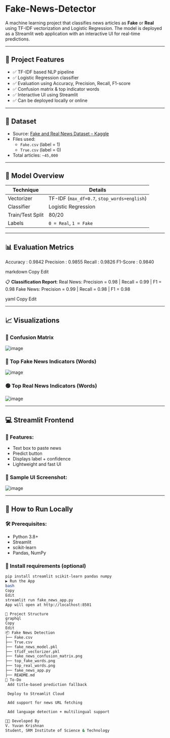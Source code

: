 # Fake-News-Detector

A machine learning project that classifies news articles as **Fake** or **Real** using TF-IDF vectorization and Logistic Regression. The model is deployed as a Streamlit web application with an interactive UI for real-time predictions.

---

## 📌 Project Features

- ✅ TF-IDF based NLP pipeline
- ✅ Logistic Regression classifier
- ✅ Evaluation using Accuracy, Precision, Recall, F1-score
- ✅ Confusion matrix & top indicator words
- ✅ Interactive UI using Streamlit
- ✅ Can be deployed locally or online

---

## 📂 Dataset

- Source: [Fake and Real News Dataset – Kaggle](https://www.kaggle.com/datasets/clmentbisaillon/fake-and-real-news-dataset)
- Files used:
  - `Fake.csv` (label = 1)
  - `True.csv` (label = 0)
- Total articles: `~45,000`

---

## 🧠 Model Overview

| Technique | Details |
|----------|---------|
| Vectorizer | TF-IDF (`max_df=0.7`, `stop_words=english`) |
| Classifier | Logistic Regression |
| Train/Test Split | 80/20 |
| Labels | `0 = Real`, `1 = Fake` |

---

## 📊 Evaluation Metrics

Accuracy : 0.9842
Precision : 0.9855
Recall : 0.9826
F1-Score : 0.9840

markdown
Copy
Edit

📋 **Classification Report**:
Real News: Precision = 0.98 | Recall = 0.99 | F1 = 0.98
Fake News: Precision = 0.99 | Recall = 0.98 | F1 = 0.98

yaml
Copy
Edit

---

## 📈 Visualizations

### 🔷 Confusion Matrix

![image](https://github.com/user-attachments/assets/ba6c9ef9-3701-4a59-bcee-7c8c803f0d5e)


### 🔴 Top Fake News Indicators (Words)

![image](https://github.com/user-attachments/assets/4f2de3ba-c53f-4175-a125-5c7d5d254f31)

### 🟢 Top Real News Indicators (Words)

![image](https://github.com/user-attachments/assets/a2df1fef-9f1a-4094-a53a-1748b11487bb)


---

## 💻 Streamlit Frontend

### 🎯 Features:
- Text box to paste news
- Predict button
- Displays label + confidence
- Lightweight and fast UI

### 🧪 Sample UI Screenshot:

![image](https://github.com/user-attachments/assets/8f926c39-2e8d-4a55-9d2d-17e164512a69)


---

## 🚀 How to Run Locally

### 🛠 Prerequisites:
- Python 3.8+
- Streamlit
- scikit-learn
- Pandas, NumPy

### 🔧 Install requirements (optional)
```bash
pip install streamlit scikit-learn pandas numpy
▶️ Run the App
bash
Copy
Edit
streamlit run fake_news_app.py
App will open at http://localhost:8501

📁 Project Structure
graphql
Copy
Edit
📦 Fake News Detection
├── Fake.csv
├── True.csv
├── fake_news_model.pkl
├── tfidf_vectorizer.pkl
├── fake_news_confusion_matrix.png
├── top_fake_words.png
├── top_real_words.png
├── fake_news_app.py
├── README.md
📌 To-Do
 Add title-based prediction fallback

 Deploy to Streamlit Cloud

 Add support for news URL fetching

 Add language detection + multilingual support

👨‍💻 Developed By
V. Yuvan Krishnan
Student, SRM Institute of Science & Technology
